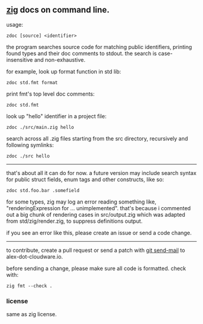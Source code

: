 ## [zig](https://ziglang.org) docs on command line.

usage:

    zdoc [source] <identifier>

the program searches source code for matching public identifiers,
printing found types and their doc comments to stdout.
the search is case-insensitive and non-exhaustive.

for example, look up format function in std lib:

    zdoc std.fmt format

print fmt's top level doc comments:

    zdoc std.fmt

look up "hello" identifier in a project file:

    zdoc ./src/main.zig hello

search across all .zig files starting from the src directory,
recursively and following symlinks:

    zdoc ./src hello

---

that's about all it can do for now. a future version may include search
syntax for public struct fields, enum tags and other constructs, like so:

    zdoc std.foo.bar .somefield

for some types, zig may log an error reading something like,
"renderingExpression for ... unimplemented". that's because i commented out
a big chunk of rendering cases in src/output.zig which was adapted from
std/zig/render.zig, to suppress definitions output.

if you see an error like this, please create an issue or send a code change.

---

to contribute, create a pull request or send a patch with
[git send-mail](https://git-scm.com/docs/git-send-email) to alex-dot-cloudware.io.

before sending a change, please make sure all code is formatted. check with:

    zig fmt --check .

### license

same as zig license.
